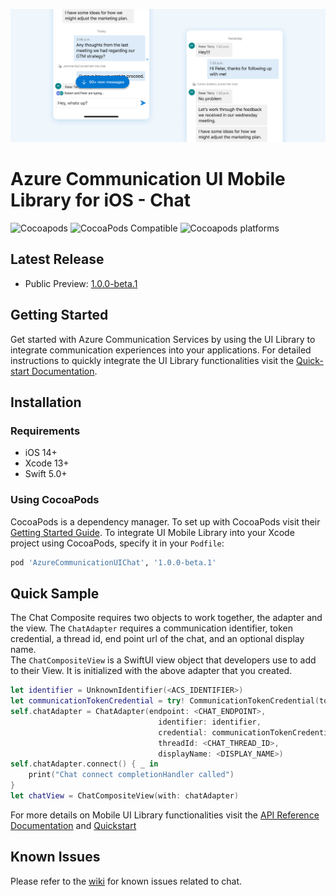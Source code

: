 ![Hero Image](/docs/images/mobile-ui-library-chat-hero-image.png?raw=true)

# Azure Communication UI Mobile Library for iOS - Chat

![Cocoapods](https://img.shields.io/cocoapods/l/AzureCommunicationUIChat)
![CocoaPods Compatible](https://img.shields.io/cocoapods/v/AzureCommunicationUIChat)
![Cocoapods platforms](https://img.shields.io/cocoapods/p/AzureCommunicationUIChat)

## Latest Release

- Public Preview: [1.0.0-beta.1](https://github.com/Azure/communication-ui-library-ios/releases/tag/AzureCommunicationUIChat_1.0.0-beta.1)

## Getting Started

Get started with Azure Communication Services by using the UI Library to integrate communication experiences into your applications. For detailed instructions to quickly integrate the UI Library functionalities visit the [Quick-start Documentation](https://docs.microsoft.com/en-us/azure/communication-services/quickstarts/ui-library/get-started-chat-ui-library?tabs=kotlin&pivots=platform-ios).

## Installation

### Requirements

- iOS 14+
- Xcode 13+
- Swift 5.0+

### Using CocoaPods

CocoaPods is a dependency manager. To set up with CocoaPods visit their [Getting Started Guide](https://guides.cocoapods.org/using/getting-started.html). To integrate UI Mobile Library into your Xcode project using CocoaPods, specify it in your `Podfile`:

```ruby
pod 'AzureCommunicationUIChat', '1.0.0-beta.1'
```

## Quick Sample

The Chat Composite requires two objects to work together, the adapter and the view.
The `ChatAdapter` requires a communication identifier, token credential, a thread id, end point url of the chat, and an optional display name.  
The `ChatCompositeView` is a SwiftUI view object that developers use to add to their View. It is initialized with the above adapter that you created.

```swift
let identifier = UnknownIdentifier(<ACS_IDENTIFIER>)
let communicationTokenCredential = try! CommunicationTokenCredential(token: <USER_ACCESS_TOKEN>)
self.chatAdapter = ChatAdapter(endpoint: <CHAT_ENDPOINT>,
                                 identifier: identifier,
                                 credential: communicationTokenCredential,
                                 threadId: <CHAT_THREAD_ID>,
                                 displayName: <DISPLAY_NAME>)
self.chatAdapter.connect() { _ in
    print("Chat connect completionHandler called")
}
let chatView = ChatCompositeView(with: chatAdapter)
```

For more details on Mobile UI Library functionalities visit the [API Reference Documentation](https://azure.github.io/azure-sdk-for-ios/AzureCommunicationUIChat/index.html) and [Quickstart](https://learn.microsoft.com/en-us/azure/communication-services/quickstarts/ui-library/get-started-chat-ui-library)

## Known Issues

Please refer to the [wiki](https://github.com/Azure/communication-ui-library-ios/wiki/Known-Issues-Chat) for known issues related to chat.
